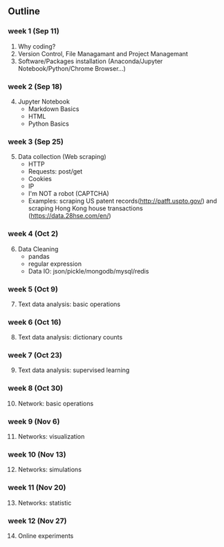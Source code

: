 ## Outline

### week 1 (Sep 11)
1. Why coding?
2. Version Control, File Managamant and Project Managemant
3. Software/Packages installation (Anaconda/Jupyter Notebook/Python/Chrome Browser...)


### week 2 (Sep 18)
4. Jupyter Notebook
    * Markdown Basics
    * HTML
    * Python Basics


### week 3 (Sep 25)
5. Data collection (Web scraping)
    * HTTP
    * Requests: post/get
    * Cookies
    * IP
    * I'm NOT a robot (CAPTCHA)
    * Examples: scraping US patent records(http://patft.uspto.gov/) and scraping Hong Kong house transactions (https://data.28hse.com/en/)


### week 4 (Oct 2) 
6. Data Cleaning
   * pandas
   * regular expression
   * Data IO: json/pickle/mongodb/mysql/redis

### week 5 (Oct 9) 
7. Text data analysis: basic operations

### week 6 (Oct 16)
8. Text data analysis: dictionary counts

### week 7 (Oct 23)
9. Text data analysis: supervised learning

### week 8 (Oct 30)
10. Network: basic operations

### week 9 (Nov 6)
11. Networks: visualization

### week 10 (Nov 13)
12. Networks: simulations

### week 11 (Nov 20)
13. Networks: statistic

### week 12 (Nov 27)
14. Online experiments


